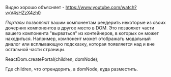 Видео хорошо объясняет - https://www.youtube.com/watch?v=V4sHZzX4zh0


_Порталы_ позволяют вашим компонентам рендерить некоторые из своих дочерних компонентов в другое место в DOM. Это позволяет части вашего компонента "вырваться" из контейнеров, в которых он может находиться. Например, компонент может отображать модальный диалог или всплывающую подсказку, которая появляется над и вне остальной части страницы.

ReactDom.createPortal(children, domNode);

Где children, что отрендорить, а domNode, куда разместить.
